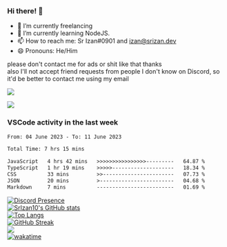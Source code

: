 ### Hi there! 👋

- 🔭 I’m currently freelancing
- 🌱 I’m currently learning NodeJS.
- 📫 How to reach me: Sr Izan#0901 and izan@srizan.dev
- 😄 Pronouns: He/Him

please don't contact me for ads or shit like that thanks  
also I'll not accept friend requests from people I don't know on Discord, so it'd be better to contact me using my email

![](https://komarev.com/ghpvc/?username=SrIzan10&color=yellowgreen)

<img src="https://i.imgur.com/LYNhf1D.png">

<!--dont-RECENT_ACTIVITY:start-->

### VSCode activity in the last week

<!--START_SECTION:waka-->

```txt
From: 04 June 2023 - To: 11 June 2023

Total Time: 7 hrs 15 mins

JavaScript   4 hrs 42 mins   >>>>>>>>>>>>>>>>---------   64.87 %
TypeScript   1 hr 19 mins    >>>>>--------------------   18.34 %
CSS          33 mins         >>-----------------------   07.73 %
JSON         20 mins         >------------------------   04.68 %
Markdown     7 mins          -------------------------   01.69 %
```

<!--END_SECTION:waka-->

[![Discord Presence](https://lanyard.cnrad.dev/api/703974042700611634)](https://discord.com/users/703974042700611634)  
[![SrIzan10's GitHub stats](https://github-readme-stats.vercel.app/api?username=SrIzan10&show_icons=true&theme=dark&count_private=true)](https://github.com/anuraghazra/github-readme-stats)  
[![Top Langs](https://github-readme-stats.vercel.app/api/top-langs/?username=SrIzan10&layout=compact&theme=dark&count_private=true)](https://github.com/anuraghazra/github-readme-stats)  
[![GitHub Streak](https://github-readme-streak-stats.herokuapp.com?user=SrIzan10&theme=dark)](https://git.io/streak-stats)  
![](https://metrics.lecoq.io/SrIzan10?base.repositories=0&languages=1&isocalendar=1&followup=1)  
[![wakatime](https://wakatime.com/badge/user/4ad16edf-eadc-48d9-b010-26f275fe0be6.svg)](https://wakatime.com/@4ad16edf-eadc-48d9-b010-26f275fe0be6)

